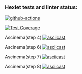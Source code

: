 ### Hexlet tests and linter status:
[![github-actions](https://github.com/WisdomQuest/frontend-project-46/actions/workflows/github-actions.yml/badge.svg)](https://github.com/WisdomQuest/frontend-project-46/actions/workflows/github-actions.yml)

[![Test Coverage](https://api.codeclimate.com/v1/badges/b3483509ed87517cea27/test_coverage)](https://codeclimate.com/github/WisdomQuest/frontend-project-46/test_coverage)

Ascinema(step 4)
[![asciicast](https://asciinema.org/a/wHepNLn0QNSfYXf9OyHoPT4HJ.svg)](https://asciinema.org/a/wHepNLn0QNSfYXf9OyHoPT4HJ)

Ascinema(step 6)
[![asciicast](https://asciinema.org/a/HxkkOQiIYxm2vO2JyCDFUd5sn.svg)](https://asciinema.org/a/HxkkOQiIYxm2vO2JyCDFUd5sn)

Ascinema(step 7)
[![asciicast](https://asciinema.org/a/tiPXgEuuDoMZAupBaOi3jpOhM.svg)](https://asciinema.org/a/tiPXgEuuDoMZAupBaOi3jpOhM)

Ascinema(step 8)
[![asciicast](https://asciinema.org/a/wVFcRWLw25eVEgI4DCbmQsqQq.svg)](https://asciinema.org/a/wVFcRWLw25eVEgI4DCbmQsqQq)